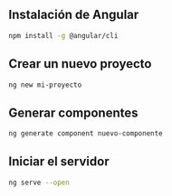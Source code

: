 
## Instalación de Angular
```bash
npm install -g @angular/cli
```

## Crear un nuevo proyecto

```bash
ng new mi-proyecto
```

## Generar componentes

```bash
ng generate component nuevo-componente
```

## Iniciar el servidor

```bash
ng serve --open
```

